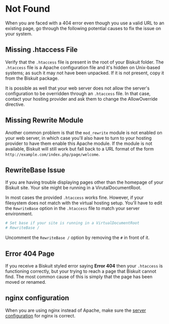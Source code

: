 # Not Found

<p class="uk-article-lead">When you are faced with a 404 error even though you use a valid URL to an existing page, go through the following potential causes to fix the issue on your system.</p>


## Missing .htaccess File
Verify that the `.htaccess` file is present in the root of your Biskuit folder. The `.htaccess` file is a Apache configuration file and it's hidden on Unix-based systems; as such it may not have been unpacked. If it is not present, copy it from the Biskuit package.

It is possible as well that your web server does not allow the server's configuration to be overridden through an `.htaccess` file. In that case, contact your hosting provider and ask them to change the AllowOverride directive.

## Missing Rewrite Module
Another common problem is that the `mod_rewrite` module is not enabled on your web server, in which case you'll also have to turn to your hosting provider to have them enable this Apache module. If the module is not available, Biskuit will still work but fall back to a URL format of the form `http://example.com/index.php/page/welcome`.

## RewriteBase Issue
If you are having trouble displaying pages other than the homepage of your Biskuit site. Your site might be running in a VirutalDocumentRoot.

In most cases the provided `.htaccess` works fine. However, if your filesystem does not match with the virtual hosting setup. You'll have to edit the `RewriteBase` option in the `.htaccess` file to match your server environment.

```php
# Set base if your site is running in a VirtualDocumentRoot
# RewriteBase /
```

Uncomment the `RewriteBase /` option by removing the `#` in front of it.

## Error 404 Page
If you receive a Biskuit styled error saying **Error 404** then your `.htaccess` is functioning correctly, but your trying to reach a page that Biskuit cannot find. The most common cause of this is simply that the page has been moved or renamed.

## nginx configuration

When you are using nginx instead of Apache, make sure the [server configuration](../getting-started/server-configuration.md) for nginx is correct.